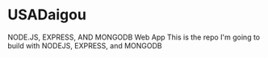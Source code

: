 # USADaigou
NODE.JS, EXPRESS, AND MONGODB Web App
This is the repo I'm going to build with NODEJS, EXPRESS, and MONGODB
